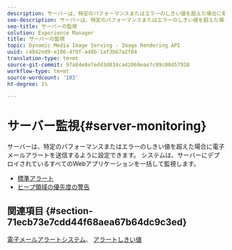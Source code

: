 ```yaml
---
description: サーバーは、特定のパフォーマンスまたはエラーのしきい値を超えた場合に電子メールアラートを送信するように設定できます。 システムは、サーバーにデプロイされているすべてのWebアプリケーションを一括して監視します。
seo-description: サーバーは、特定のパフォーマンスまたはエラーのしきい値を超えた場合に電子メールアラートを送信するように設定できます。 システムは、サーバーにデプロイされているすべてのWebアプリケーションを一括して監視します。
seo-title: サーバーの監視
solution: Experience Manager
title: サーバーの監視
topic: Dynamic Media Image Serving - Image Rendering API
uuid: c4042ed9-e186-4f0f-a48b-1af3b67a2f04
translation-type: tm+mt
source-git-commit: 97a84e8e7edd3d834ca42069eae7c09c00d57938
workflow-type: tm+mt
source-wordcount: '103'
ht-degree: 1%

---
```



# サーバー監視{#server-monitoring}

サーバーは、特定のパフォーマンスまたはエラーのしきい値を超えた場合に電子メールアラートを送信するように設定できます。 システムは、サーバーにデプロイされているすべてのWebアプリケーションを一括して監視します。

* [標準アラート](r-standard-alerts.md)
* [ヒープ領域の優先度の警告](c-heap-space-priority-alert.md)

## 関連項目 {#section-71ecb73e7cdd44f68aea67b64dc9c3ed}

[電子メールアラートシステム](../../../../is-api/image-serving-api-ref/c-configuration-and-administration/c-server-settings/r-monitoring-and-alerting-system.md#reference-4b604b5f8b014ecca89cf55d8ebb2d39)、 [アラートしきい値](../../../../is-api/image-serving-api-ref/c-configuration-and-administration/c-server-settings/r-alert-thresholds.md#reference-a77d3f92f456419a878bf18782d38922)

